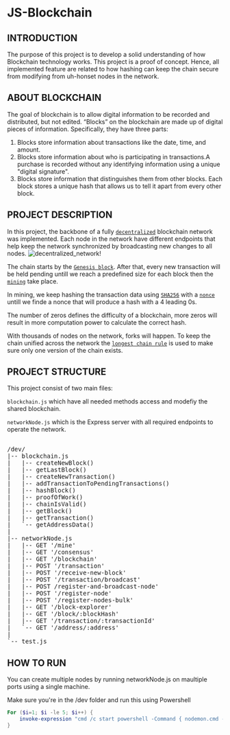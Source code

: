 # JS-Blockchain

## INTRODUCTION
The purpose of this project is to develop a solid understanding of how Blockchain technology works.
This project is a proof of concept. Hence, all implemented feature are related to how hashing can keep the chain secure from modifying from uh-honset nodes in the network.

## ABOUT BLOCKCHAIN
The goal of blockchain is to allow digital information to be recorded and distributed, but not edited.
“Blocks” on the blockchain are made up of digital pieces of information. Specifically, they have three parts:
1. Blocks store information about transactions like the date, time, and amount.
2. Blocks store information about who is participating in transactions.A purchase is recorded without any identifying information using a unique "digital signature".
3. Blocks store information that distinguishes them from other blocks. Each block stores a unique hash that allows us to tell it apart from every other block. 

## PROJECT DESCRIPTION
In this project, the backbone of a fully [`decentralized`](https://www.solarwindsmsp.com/blog/centralized-vs-decentralized-network) blockchain network was implemented.
Each node in the network have different endpoints that help keep the network synchronized by broadcasting new changes to all nodes.
![decentralized_network!](https://bestgpuformining.com/wp-content/uploads/2018/10/vrr.jpg)

The chain starts by the [`Genesis block`](https://en.bitcoin.it/wiki/Genesis_block). After that, every new transaction will be held pending untill we reach a predefined size for each block then the [`mining`](https://www.investopedia.com/terms/b/bitcoin-mining.asp) take place.

In mining, we keep hashing the transaction data using [`SHA256`](https://www.movable-type.co.uk/scripts/sha256.html) with a [`nonce`](https://www.investopedia.com/terms/n/nonce.asp) untill we finde a nonce that will produce a hash with a 4 leading 0s.

The number of zeros defines the difficulty of a blockchain, more zeros will result in more computation power to calculate the correct hash.

With thousands of nodes on the network, forks will happen. 
To keep the chain unified across the network the [`longest chain rule`](https://www.mangoresearch.co/blockchain-forks-explained/) is used to make sure only one version of the chain exists.

## PROJECT STRUCTURE
This project consist of two main files:

`blockchain.js` which have all needed methods access and modefiy the shared blockchain.

`networkNode.js` which is the Express server with all required endpoints to operate the network.
<pre> 
/dev/
|-- blockchain.js
|   |-- createNewBlock()
|   |-- getLastBlock()
|   |-- createNewTransaction()
|   |-- addTransactionToPendingTransactions()
|   |-- hashBlock()
|   |-- proofOfWork()
|   |-- chainIsValid()
|   |-- getBlock()
|   |-- getTransaction()
|   `-- getAddressData()
|
|-- networkNode.js
|   |-- GET '/mine'
|   |-- GET '/consensus'
|   |-- GET '/blockchain'
|   |-- POST '/transaction'
|   |-- POST '/receive-new-block'
|   |-- POST '/transaction/broadcast'
|   |-- POST /register-and-broadcast-node'
|   |-- POST '/register-node'
|   |-- POST '/register-nodes-bulk'
|   |-- GET '/block-explorer'
|   |-- GET '/block/:blockHash'
|   |-- GET '/transaction/:transactionId'
|   `-- GET '/address/:address'
|
`-- test.js
</pre> 


## HOW TO RUN
You can create multiple nodes by running networkNode.js on maultiple ports using a single machine.

Make sure you're in the /dev folder and run this using Powershell
```Powershell
For ($i=1; $i -le 5; $i++) {
    invoke-expression "cmd /c start powershell -Command { nodemon.cmd --watch dev -e js networkNode.js 909$($i) http://localhost:909$($i)}"
}
```
